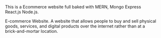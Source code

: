 This is a Ecommerce website full baked with  MERN, Mongo Express React.js Node.js.


E-commerce Website. A website that allows people to buy and sell physical goods, services, and digital products over the internet rather than at a brick-and-mortar location.

